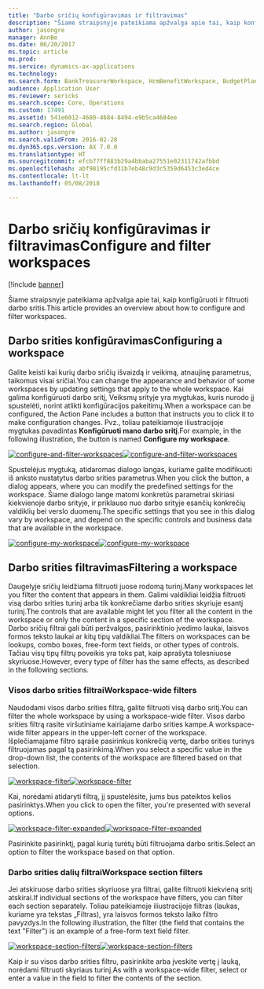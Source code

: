 ```yaml
---
title: "Darbo sričių konfigūravimas ir filtravimas"
description: "Šiame straipsnyje pateikiama apžvalga apie tai, kaip konfigūruoti ir filtruoti darbo sritis."
author: jasongre
manager: AnnBe
ms.date: 06/20/2017
ms.topic: article
ms.prod: 
ms.service: dynamics-ax-applications
ms.technology: 
ms.search.form: BankTreasurerWorkspace, HcmBenefitWorkspace, BudgetPlanningWorkspace, BusinessProcessGenericWorkspace, RetailCatalogManagementWorkspace, RetailCategoryAndProductWorkspace, RetailChannelManagementWorkspace, HcmCompensationWorkspace, CAMCostAccountingLedgerAdminWorkspace, CostAdminWorkspace, CostAnalysisWorkspace, CAMCostControlWorkspace, CustomerCollectionManagerWorkspace, CustomerInvoiceWorkspace, CustPaymentWorkspace, DataManagementWorkspace, DataValidationWorkspace, ERWorkspace, LedgerPeriodCloseProjectWorkspace, AssetWorkspace, GeneralJournalEntryWorkspace, VendVendorPortalInvoiceWorkspace, BudgetTrackingWorkspace, ReqCreatePlanWorkspace, BusinessProcessGenericOwnerWorkspace, SelfHealingWorkspace, WHSOutboundWorkMonitoringWorkspace, WHSWavePlanningWorkspace, PayrollWorkspace, HcmWorkforceWorkspace, RetailDiscountPricingWorkspace, EcoResProductDiscreteManufacturingWorkspace, KanbanPrepareProductForLeanWorkspace, EcoResProductProcessManufacturingWorkspace, EcoResProductVariantMaintainWorkspace, JmgShopSupervisorWorkspace, ProjProjectManagementWorkspace, VendVendorPortalWorkspace, PurchOrderMaintainWorkspace, PurchOrderProcessReceiptsWorkspace, HcmRecruitmentWorkspace, EcoResProductMaintainWorkspace, FMClerkWorkspace, OpResLifecycleManagementWorkspace, RetailITWorkspace, RetailChannelOperationsWorkspace, RetailStoreManagementWorkspace, SalesOrderProcessingWorkspace, SalesReturnWorkspace, SystemAdministrationWorkspaceForm, VendVendorRequestForQuotationsWorkspace, VendVendorProfileManagementWorkspace, VendInvoiceWorkspace, VendPaymentWorkspace
audience: Application User
ms.reviewer: sericks
ms.search.scope: Core, Operations
ms.custom: 17491
ms.assetid: 541e6012-4680-4684-8494-e9b5ca4684ee
ms.search.region: Global
ms.author: jasongre
ms.search.validFrom: 2016-02-28
ms.dyn365.ops.version: AX 7.0.0
ms.translationtype: HT
ms.sourcegitcommit: efcb77ff883b29a4bbaba27551e02311742afbbd
ms.openlocfilehash: abf98195cfd31b7eb48c9d3c5359d6453c3ed4ce
ms.contentlocale: lt-lt
ms.lasthandoff: 05/08/2018

---
```


# <a name="configure-and-filter-workspaces"></a><span data-ttu-id="b96f5-103">Darbo sričių konfigūravimas ir filtravimas</span><span class="sxs-lookup"><span data-stu-id="b96f5-103">Configure and filter workspaces</span></span>

[!include [banner](../includes/banner.md)]

<span data-ttu-id="b96f5-104">Šiame straipsnyje pateikiama apžvalga apie tai, kaip konfigūruoti ir filtruoti darbo sritis.</span><span class="sxs-lookup"><span data-stu-id="b96f5-104">This article provides an overview about how to configure and filter workspaces.</span></span>

<a name="configuring-a-workspace"></a><span data-ttu-id="b96f5-105">Darbo srities konfigūravimas</span><span class="sxs-lookup"><span data-stu-id="b96f5-105">Configuring a workspace</span></span>
-----------------------

<span data-ttu-id="b96f5-106">Galite keisti kai kurių darbo sričių išvaizdą ir veikimą, atnaujinę parametrus, taikomus visai sričiai.</span><span class="sxs-lookup"><span data-stu-id="b96f5-106">You can change the appearance and behavior of some workspaces by updating settings that apply to the whole workspace.</span></span> <span data-ttu-id="b96f5-107">Kai galima konfigūruoti darbo sritį, Veiksmų srityje yra mygtukas, kuris nurodo jį spustelėti, norint atlikti konfigūracijos pakeitimų.</span><span class="sxs-lookup"><span data-stu-id="b96f5-107">When a workspace can be configured, the Action Pane includes a button that instructs you to click it to make configuration changes.</span></span> <span data-ttu-id="b96f5-108">Pvz., toliau pateikiamoje iliustracijoje mygtukas pavadintas **Konfigūruoti mano darbo sritį**.</span><span class="sxs-lookup"><span data-stu-id="b96f5-108">For example, in the following illustration, the button is named **Configure my workspace**.</span></span> 

<span data-ttu-id="b96f5-109">[![configure-and-filter-workspaces](./media/configure-and-filter-workspaces.png)](./media/configure-and-filter-workspaces.png)</span><span class="sxs-lookup"><span data-stu-id="b96f5-109">[![configure-and-filter-workspaces](./media/configure-and-filter-workspaces.png)](./media/configure-and-filter-workspaces.png)</span></span>   

<span data-ttu-id="b96f5-110">Spustelėjus mygtuką, atidaromas dialogo langas, kuriame galite modifikuoti iš anksto nustatytus darbo srities parametrus.</span><span class="sxs-lookup"><span data-stu-id="b96f5-110">When you click the button, a dialog appears, where you can modify the predefined settings for the workspace.</span></span> <span data-ttu-id="b96f5-111">Šiame dialogo lange matomi konkretūs parametrai skiriasi kiekvienoje darbo srityje, ir priklauso nuo darbo srityje esančių konkrečių valdiklių bei verslo duomenų.</span><span class="sxs-lookup"><span data-stu-id="b96f5-111">The specific settings that you see in this dialog vary by workspace, and depend on the specific controls and business data that are available in the workspace.</span></span> 

<span data-ttu-id="b96f5-112">[![configure-my-workspace](./media/configure-my-workspace.png)](./media/configure-my-workspace.png)</span><span class="sxs-lookup"><span data-stu-id="b96f5-112">[![configure-my-workspace](./media/configure-my-workspace.png)](./media/configure-my-workspace.png)</span></span>

## <a name="filtering-a-workspace"></a><span data-ttu-id="b96f5-113">Darbo srities filtravimas</span><span class="sxs-lookup"><span data-stu-id="b96f5-113">Filtering a workspace</span></span>
<span data-ttu-id="b96f5-114">Daugelyje sričių leidžiama filtruoti juose rodomą turinį.</span><span class="sxs-lookup"><span data-stu-id="b96f5-114">Many workspaces let you filter the content that appears in them.</span></span> <span data-ttu-id="b96f5-115">Galimi valdikliai leidžia filtruoti visą darbo srities turinį arba tik konkrečiame darbo srities skyriuje esantį turinį.</span><span class="sxs-lookup"><span data-stu-id="b96f5-115">The controls that are available might let you filter all the content in the workspace or only the content in a specific section of the workspace.</span></span> <span data-ttu-id="b96f5-116">Darbo sričių filtrai gali būti peržvalgos, pasirinktinio įvedimo laukai, laisvos formos teksto laukai ar kitų tipų valdikliai.</span><span class="sxs-lookup"><span data-stu-id="b96f5-116">The filters on workspaces can be lookups, combo boxes, free-form text fields, or other types of controls.</span></span> <span data-ttu-id="b96f5-117">Tačiau visų tipų filtrų poveikis yra toks pat, kaip aprašyta tolesniuose skyriuose.</span><span class="sxs-lookup"><span data-stu-id="b96f5-117">However, every type of filter has the same effects, as described in the following sections.</span></span>

### <a name="workspace-wide-filters"></a><span data-ttu-id="b96f5-118">Visos darbo srities filtrai</span><span class="sxs-lookup"><span data-stu-id="b96f5-118">Workspace-wide filters</span></span>

<span data-ttu-id="b96f5-119">Naudodami visos darbo srities filtrą, galite filtruoti visą darbo sritį.</span><span class="sxs-lookup"><span data-stu-id="b96f5-119">You can filter the whole workspace by using a workspace-wide filter.</span></span> <span data-ttu-id="b96f5-120">Visos darbo srities filtrą rasite viršutiniame kairiajame darbo srities kampe.</span><span class="sxs-lookup"><span data-stu-id="b96f5-120">A workspace-wide filter appears in the upper-left corner of the workspace.</span></span> <span data-ttu-id="b96f5-121">Išplečiamajame filtro sąraše pasirinkus konkrečią vertę, darbo srities turinys filtruojamas pagal tą pasirinkimą.</span><span class="sxs-lookup"><span data-stu-id="b96f5-121">When you select a specific value in the drop-down list, the contents of the workspace are filtered based on that selection.</span></span> 

<span data-ttu-id="b96f5-122">[![workspace-filter](./media/workspace-filter.png)](./media/workspace-filter.png)</span><span class="sxs-lookup"><span data-stu-id="b96f5-122">[![workspace-filter](./media/workspace-filter.png)](./media/workspace-filter.png)</span></span> 

<span data-ttu-id="b96f5-123">Kai, norėdami atidaryti filtrą, jį spustelėsite, jums bus pateiktos kelios pasirinktys.</span><span class="sxs-lookup"><span data-stu-id="b96f5-123">When you click to open the filter, you're presented with several options.</span></span> 

<span data-ttu-id="b96f5-124">[![workspace-filter-expanded](./media/workspace-filter-expanded.png)](./media/workspace-filter-expanded.png)</span><span class="sxs-lookup"><span data-stu-id="b96f5-124">[![workspace-filter-expanded](./media/workspace-filter-expanded.png)](./media/workspace-filter-expanded.png)</span></span> 

<span data-ttu-id="b96f5-125">Pasirinkite pasirinktį, pagal kurią turėtų būti filtruojama darbo sritis.</span><span class="sxs-lookup"><span data-stu-id="b96f5-125">Select an option to filter the workspace based on that option.</span></span>

### <a name="workspace-section-filters"></a><span data-ttu-id="b96f5-126">Darbo srities dalių filtrai</span><span class="sxs-lookup"><span data-stu-id="b96f5-126">Workspace section filters</span></span>

<span data-ttu-id="b96f5-127">Jei atskiruose darbo srities skyriuose yra filtrai, galite filtruoti kiekvieną sritį atskirai.</span><span class="sxs-lookup"><span data-stu-id="b96f5-127">If individual sections of the workspace have filters, you can filter each section separately.</span></span> <span data-ttu-id="b96f5-128">Toliau pateikiamoje iliustracijoje filtras (laukas, kuriame yra tekstas „Filtras), yra laisvos formos teksto laiko filtro pavyzdys.</span><span class="sxs-lookup"><span data-stu-id="b96f5-128">In the following illustration, the filter (the field that contains the text "Filter") is an example of a free-form text field filter.</span></span> 

<span data-ttu-id="b96f5-129">[![workspace-section-filters](./media/workspace-section-filters.png)](./media/workspace-section-filters.png)</span><span class="sxs-lookup"><span data-stu-id="b96f5-129">[![workspace-section-filters](./media/workspace-section-filters.png)](./media/workspace-section-filters.png)</span></span> 

<span data-ttu-id="b96f5-130">Kaip ir su visos darbo srities filtru, pasirinkite arba įveskite vertę į lauką, norėdami filtruoti skyriaus turinį.</span><span class="sxs-lookup"><span data-stu-id="b96f5-130">As with a workspace-wide filter, select or enter a value in the field to filter the contents of the section.</span></span>




